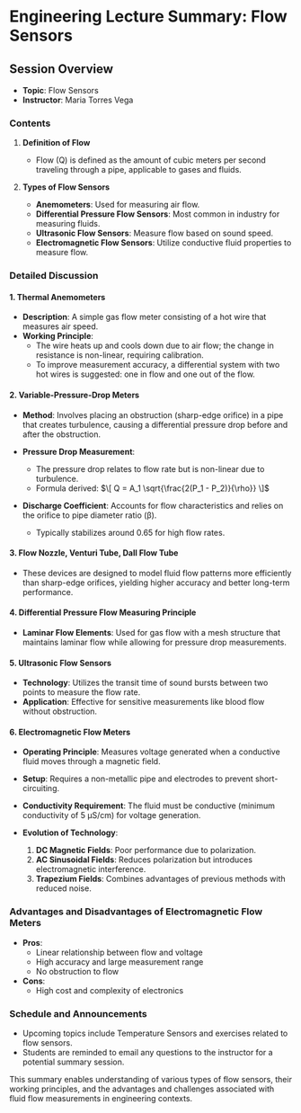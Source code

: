 # Engineering Lecture Summary: Flow Sensors

## Session Overview
- **Topic**: Flow Sensors
- **Instructor**: Maria Torres Vega

### Contents
1. **Definition of Flow**
   - Flow (Q) is defined as the amount of cubic meters per second traveling through a pipe, applicable to gases and fluids.

2. **Types of Flow Sensors**
   - **Anemometers**: Used for measuring air flow.
   - **Differential Pressure Flow Sensors**: Most common in industry for measuring fluids.
   - **Ultrasonic Flow Sensors**: Measure flow based on sound speed.
   - **Electromagnetic Flow Sensors**: Utilize conductive fluid properties to measure flow.

### Detailed Discussion

#### 1. Thermal Anemometers
- **Description**: A simple gas flow meter consisting of a hot wire that measures air speed. 
- **Working Principle**: 
  - The wire heats up and cools down due to air flow; the change in resistance is non-linear, requiring calibration. 
  - To improve measurement accuracy, a differential system with two hot wires is suggested: one in flow and one out of the flow.

#### 2. Variable-Pressure-Drop Meters
- **Method**: Involves placing an obstruction (sharp-edge orifice) in a pipe that creates turbulence, causing a differential pressure drop before and after the obstruction.
- **Pressure Drop Measurement**:
  - The pressure drop relates to flow rate but is non-linear due to turbulence. 
  - Formula derived: 
  $\[
  Q = A_1 \sqrt{\frac{2(P_1 - P_2)}{\rho}}
  \]$
  
- **Discharge Coefficient**: Accounts for flow characteristics and relies on the orifice to pipe diameter ratio (β). 
  - Typically stabilizes around 0.65 for high flow rates.

#### 3. Flow Nozzle, Venturi Tube, Dall Flow Tube
- These devices are designed to model fluid flow patterns more efficiently than sharp-edge orifices, yielding higher accuracy and better long-term performance.

#### 4. Differential Pressure Flow Measuring Principle
- **Laminar Flow Elements**: Used for gas flow with a mesh structure that maintains laminar flow while allowing for pressure drop measurements.

#### 5. Ultrasonic Flow Sensors
- **Technology**: Utilizes the transit time of sound bursts between two points to measure the flow rate. 
- **Application**: Effective for sensitive measurements like blood flow without obstruction.

#### 6. Electromagnetic Flow Meters
- **Operating Principle**: Measures voltage generated when a conductive fluid moves through a magnetic field.
- **Setup**: Requires a non-metallic pipe and electrodes to prevent short-circuiting.
  
- **Conductivity Requirement**: The fluid must be conductive (minimum conductivity of 5 µS/cm) for voltage generation.
  
- **Evolution of Technology**: 
  1. **DC Magnetic Fields**: Poor performance due to polarization.
  2. **AC Sinusoidal Fields**: Reduces polarization but introduces electromagnetic interference.
  3. **Trapezium Fields**: Combines advantages of previous methods with reduced noise.

### Advantages and Disadvantages of Electromagnetic Flow Meters
- **Pros**: 
   - Linear relationship between flow and voltage
   - High accuracy and large measurement range
   - No obstruction to flow
- **Cons**: 
   - High cost and complexity of electronics

### Schedule and Announcements
- Upcoming topics include Temperature Sensors and exercises related to flow sensors.
- Students are reminded to email any questions to the instructor for a potential summary session.

This summary enables understanding of various types of flow sensors, their working principles, and the advantages and challenges associated with fluid flow measurements in engineering contexts.